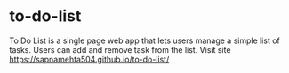 # to-do-list
To Do List is a single page web app that lets users manage a simple list of tasks. Users can add and remove task from the list.
Visit site https://sapnamehta504.github.io/to-do-list/
